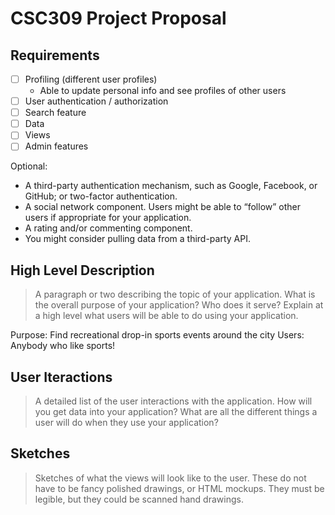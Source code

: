 # CSC309 Project Proposal

## Requirements 
- [ ] Profiling (different user profiles)
    - Able to update personal info and see profiles of other users 
- [ ] User authentication / authorization 
- [ ] Search feature 
- [ ] Data 
- [ ] Views 
- [ ] Admin features 

Optional: 
- A third-party authentication mechanism, such as Google, Facebook, or GitHub; or two-factor authentication.
- A social network component. Users might be able to “follow” other users if appropriate for your application.
- A rating and/or commenting component.
- You might consider pulling data from a third-party API.


## High Level Description 
>A paragraph or two describing the topic of your application. What is the overall purpose of your application? Who does it serve? Explain at a high level what users will be able to do using your application.

Purpose: Find recreational drop-in sports events around the city 
Users: Anybody who like sports!

## User Iteractions
>A detailed list of the user interactions with the application. How will you get data into your application? What are all the different things a user will do when they use your application?

## Sketches
>Sketches of what the views will look like to the user. These do not have to be fancy polished drawings, or HTML mockups. They must be legible, but they could be scanned hand drawings.